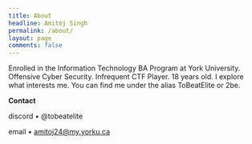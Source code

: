 ```yaml
---
title: About
headline: Amitoj Singh
permalink: /about/
layout: page
comments: false
---
```


Enrolled in the Information Technology BA Program at York University. Offensive Cyber Security. Infrequent CTF Player. 18 years old. I explore what interests me. You can find me under the alias ToBeatElite or 2be.

**Contact**

discord • @tobeatelite

email • amitoj24@my.yorku.ca